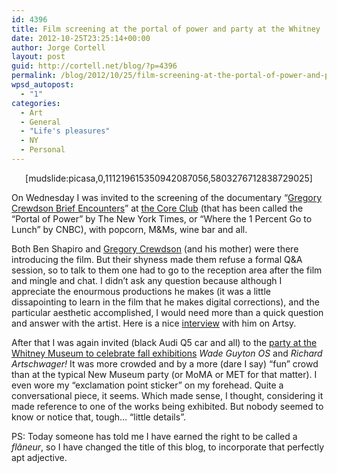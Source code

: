 ```yaml
---
id: 4396
title: Film screening at the portal of power and party at the Whitney
date: 2012-10-25T23:25:14+00:00
author: Jorge Cortell
layout: post
guid: http://cortell.net/blog/?p=4396
permalink: /blog/2012/10/25/film-screening-at-the-portal-of-power-and-party-at-the-whitney/
wpsd_autopost:
  - "1"
categories:
  - Art
  - General
  - "Life's pleasures"
  - NY
  - Personal
---
```

<p style="text-align: center;">
  [mudslide:picasa,0,111219615350942087056,5803276712838729025]
</p>

On Wednesday I was invited to the screening of the documentary &#8220;<a title="http://www.gregorycrewdsonmovie.com/" href="http://www.gregorycrewdsonmovie.com/" target="_blank">Gregory Crewdson Brief Encounters</a>&#8221; at <a title="http://www.thecoreclub.com/press/" href="http://www.thecoreclub.com/press/" target="_blank">the Core Club</a> (that has been called the &#8220;Portal of Power&#8221; by The New York Times, or &#8220;Where the 1 Percent Go to Lunch&#8221; by CNBC), with popcorn, M&Ms, wine bar and all.

Both Ben Shapiro and <a title="https://www.artsy.net/artist/gregory-crewdson" href="https://www.artsy.net/artist/gregory-crewdson" target="_blank">Gregory Crewdson</a> (and his mother) were there introducing the film. But their shyness made them refuse a formal Q&A session, so to talk to them one had to go to the reception area after the film and mingle and chat. I didn&#8217;t ask any question because although I appreciate the enourmous productions he makes (it was a little dissapointing to learn in the film that he makes digital corrections), and the particular aesthetic accomplished, I would need more than a quick question and answer with the artist. Here is a nice <a title="https://www.artsy.net/post/editorial-artsy-asks-gregory-crewdson-uta-barth-and" href="https://www.artsy.net/post/editorial-artsy-asks-gregory-crewdson-uta-barth-and" target="_blank">interview</a> with him on Artsy.

After that I was again invited (black Audi Q5 car and all) to the <a title="http://whitney.org/Events/OpeningReceptionFall2012" href="http://whitney.org/Events/OpeningReceptionFall2012" target="_blank">party at the Whitney Museum to celebrate fall exhibitions</a> _Wade Guyton OS_ and _Richard Artschwager!_ It was more crowded and by a more (dare I say) &#8220;fun&#8221; crowd than at the typical New Museum party (or MoMA or MET for that matter). I even wore my &#8220;exclamation point sticker&#8221; on my forehead. Quite a conversational piece, it seems. Which made sense, I thought, considering it made reference to one of the works being exhibited. But nobody seemed to know or notice that, tough&#8230; &#8220;little details&#8221;.

PS: Today someone has told me I have earned the right to be called a _flâneur_, so I have changed the title of this blog, to incorporate that perfectly apt adjective.